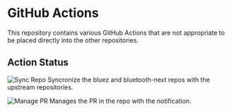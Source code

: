 # GitHub Actions

This repository contains various GitHub Actions that are not appropriate to be
placed directly into the other repositories.

## Action Status

![Sync Repo](https://github.com/bluez/actions/workflows/Sync%20Repo/badge.svg) Syncronize the bluez and bluetooth-next repos with the upstream repositories.

![Manage PR](https://github.com/bluez/actions/workflows/Manage%20PR/badge.svg) Manages the PR in the repo with the notification.